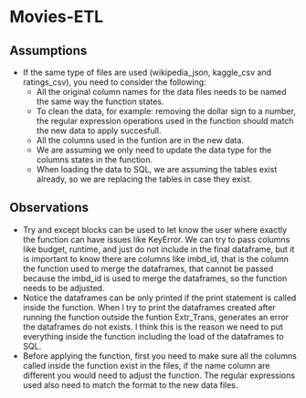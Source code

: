# Movies-ETL
## Assumptions
- If the same type of files are used (wikipedia_json, kaggle_csv and ratings_csv), you need to consider the following:
	- All the original column names for the data files needs to be named the same way the function states.
	- To clean the data, for example: removing the dollar sign to a number, the regular expression operations used in the function should match the new data to apply succesfull.
	- All the columns used in the funtion are in the new data.
	- We are assuming we only need to update the data type for the columns states in the function.
	- When loading the data to SQL, we are assuming the tables exist already, so we are replacing the tables in case they exist.

## Observations
- Try and except blocks can be used to let know the user where exactly the function can have issues like KeyError.  We can try to pass columns like budget, runtime, and just do not include in the final dataframe, but it is important to know there are columns like imbd_id, that is the column the function used to merge the dataframes, that cannot be passed because the imbd_id is used to merge the dataframes, so the function needs to be adjusted.
- Notice the dataframes can be only printed if the print statement is called inside the function.  When I try to print the dataframes created after running the function outside the funtion Extr_Trans, generates an error the dataframes do not exists.  I think this is the reason we need to put everything inside the function including the load of the dataframes to SQL. 
- Before applying the function, first you need to make sure all the columns called inside the function exist in the files, if the name column are different you would need to adjust the function.  The regular expressions used also need to match the format to the new data files.
